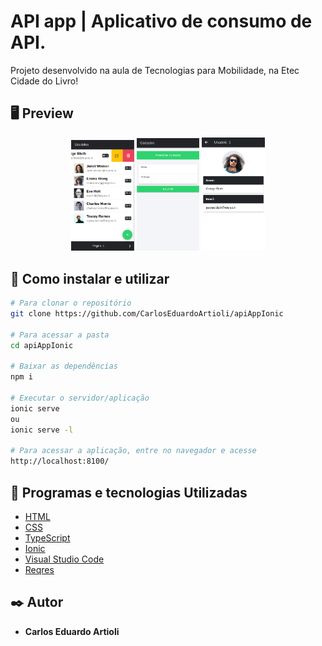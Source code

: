 # API app | Aplicativo de consumo de API.


Projeto desenvolvido na aula de Tecnologias para Mobilidade, na Etec Cidade do Livro!

## 🖥 Preview 

<p align="center">
  <img alt="Screen" src="img/tela1.png" width="20%" height="20%">
  <img alt="Screen" src="img/tela2.png" width="20%" height="20%">
  <img alt="Screen" src="img/tela3.png" width="20%" height="20%">
</p>

## 🔧 Como instalar e utilizar

```bash
# Para clonar o repositório
git clone https://github.com/CarlosEduardoArtioli/apiAppIonic

# Para acessar a pasta
cd apiAppIonic

# Baixar as dependências
npm i

# Executar o servidor/aplicação
ionic serve
ou
ionic serve -l

# Para acessar a aplicação, entre no navegador e acesse
http://localhost:8100/
```

## 🚀 Programas e tecnologias Utilizadas

- [HTML](https://html.com)
- [CSS](https://www.w3.org/Style/CSS/Overview.en.html)
- [TypeScript](https://www.typescriptlang.org)
- [Ionic](https://ionicframework.com)
- [Visual Studio Code](https://code.visualstudio.com)
- [Reqres](https://reqres.in)


## ✒️ Autor
* **Carlos Eduardo Artioli**
